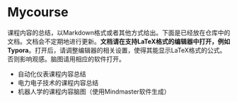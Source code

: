 # Mycourse
 课程内容的总结，以Markdown格式或者其他方式给出。下面是已经放在仓库中的文档。文档会不定期地进行更新。**文档请在支持LaTeX格式的编辑器中打开，例如Typora**。打开后，请调整编辑器的相关设置，使得其能显示LaTeX格式的公式。否则影响观感。脑图请用相应的软件打开。

- 自动化仪表课程内容总结
- 电力电子技术的课程内容总结
- 机器人学的课程内容脑图（使用Mindmaster软件生成）
